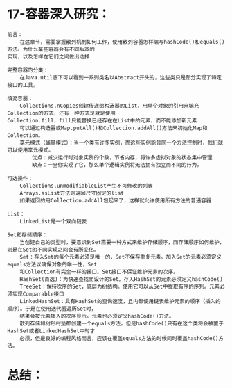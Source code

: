 # 17-容器深入研究：
	前言：
		在这章节，需要掌握散列机制如何工作，使用散列容器怎样编写hashCode()和equals()方法。为什么某些容器会有不同版本的
	实现，以及怎样在它们之间做出选择
	
	完整容器的分类：
		在Java.util底下可以看到一系列类名以Abstract开头的，这些类只是部分实现了特定接口的工具。
	
	填充容器：
		Collections.nCopies创建传递给构造器的List，用单个对象的引用来填充Collection的方式，还有一种方式是就是使用
	Collection.fill，fill只能替换已经存在在List中的元素，而不能添加新元素
		可以通过构造器或Map.putAll()和Collection.addAll()方法来初始化Map和Collection。
		享元模式（蝇量模式）：当一个类有许多实例，而这些实例能背同一个方法控制时，我们就可以使用享元模式。
			优点：减少运行时对象实例的个数，节省内存，将许多虚拟对象的状态集中管理
			缺点：一旦你实现了它，那么单个逻辑实例将无法拥有独立而不同的行为。
	
	可选操作：
		Collections.unmodifiableList产生不可修改的列表
		Arrays.asList方法则返回尺寸固定的list
		如果返回的用Collection.addAll包起来了，这样就允许使用所有方法的普通容器
	
	List：
		LinkedList是一个双向链表
	
	Set和存储顺序：
		当创建自己的类型时，要意识到Set需要一种方式来维护存储顺序，而存储顺序如何维护，则是在Set的不同实现之间会有所变化。
		Set：存入Set的每个元素必须是唯一的，Set不保存重复元素。加入Set的元素必须定义equals方法以确保对象的唯一性，Set
		和Collection有完全一样的接口。Set接口不保证维护元素的次序。
		HashSet(首选)：为快速查找而设计的Set。存入HashSet的元素必须定义hashCode()
		TreeSet：保持次序的Set，底层为树结构。使用它可以从Set中提取有序的序列。元素必须实现Comparable接口
		LinkedHashSet：具有HashSet的查询速度，且内部使用链表维护元素的顺序（插入的顺序）。于是在使用迭代器遍历Set时，
		结果会按元素插入的次序显示。元素也必须定义hashCode()方法。
		散列存储和树形村塾都创建一个equals方法，但是hashCode()只有在这个类将会被置于HashSet或者LinkedHashSet中时才
		必须，但是良好的编程风格而言，应该在覆盖equals方法的时候同时覆盖hashCode()方法。
	
# 总结：

	
